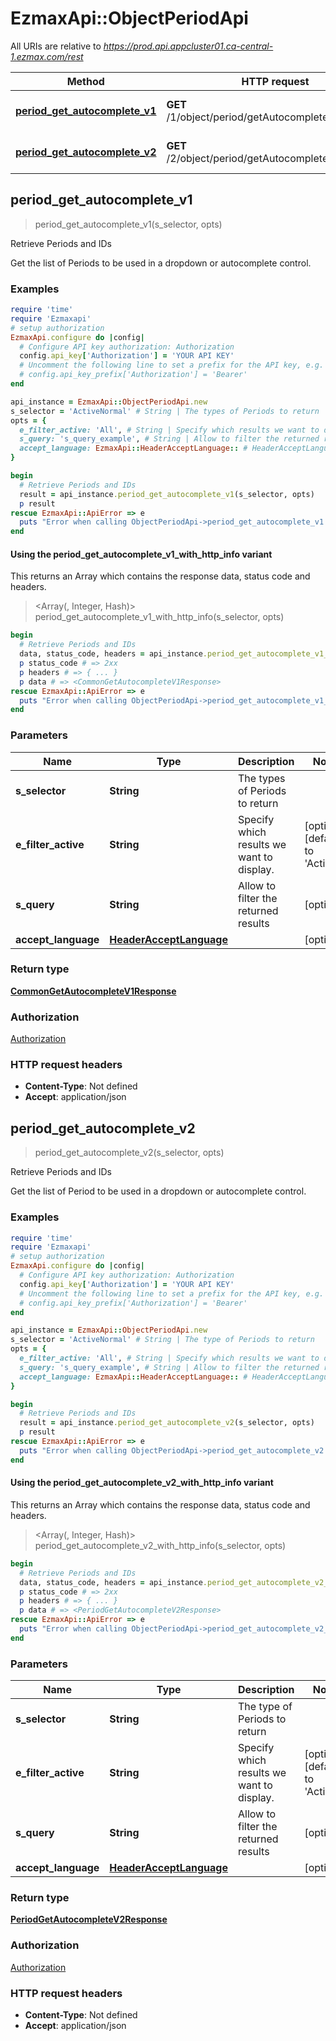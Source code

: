 # EzmaxApi::ObjectPeriodApi

All URIs are relative to *https://prod.api.appcluster01.ca-central-1.ezmax.com/rest*

| Method | HTTP request | Description |
| ------ | ------------ | ----------- |
| [**period_get_autocomplete_v1**](ObjectPeriodApi.md#period_get_autocomplete_v1) | **GET** /1/object/period/getAutocomplete/{sSelector} | Retrieve Periods and IDs |
| [**period_get_autocomplete_v2**](ObjectPeriodApi.md#period_get_autocomplete_v2) | **GET** /2/object/period/getAutocomplete/{sSelector} | Retrieve Periods and IDs |


## period_get_autocomplete_v1

> <CommonGetAutocompleteV1Response> period_get_autocomplete_v1(s_selector, opts)

Retrieve Periods and IDs

Get the list of Periods to be used in a dropdown or autocomplete control.

### Examples

```ruby
require 'time'
require 'Ezmaxapi'
# setup authorization
EzmaxApi.configure do |config|
  # Configure API key authorization: Authorization
  config.api_key['Authorization'] = 'YOUR API KEY'
  # Uncomment the following line to set a prefix for the API key, e.g. 'Bearer' (defaults to nil)
  # config.api_key_prefix['Authorization'] = 'Bearer'
end

api_instance = EzmaxApi::ObjectPeriodApi.new
s_selector = 'ActiveNormal' # String | The types of Periods to return
opts = {
  e_filter_active: 'All', # String | Specify which results we want to display.
  s_query: 's_query_example', # String | Allow to filter the returned results
  accept_language: EzmaxApi::HeaderAcceptLanguage:: # HeaderAcceptLanguage | 
}

begin
  # Retrieve Periods and IDs
  result = api_instance.period_get_autocomplete_v1(s_selector, opts)
  p result
rescue EzmaxApi::ApiError => e
  puts "Error when calling ObjectPeriodApi->period_get_autocomplete_v1: #{e}"
end
```

#### Using the period_get_autocomplete_v1_with_http_info variant

This returns an Array which contains the response data, status code and headers.

> <Array(<CommonGetAutocompleteV1Response>, Integer, Hash)> period_get_autocomplete_v1_with_http_info(s_selector, opts)

```ruby
begin
  # Retrieve Periods and IDs
  data, status_code, headers = api_instance.period_get_autocomplete_v1_with_http_info(s_selector, opts)
  p status_code # => 2xx
  p headers # => { ... }
  p data # => <CommonGetAutocompleteV1Response>
rescue EzmaxApi::ApiError => e
  puts "Error when calling ObjectPeriodApi->period_get_autocomplete_v1_with_http_info: #{e}"
end
```

### Parameters

| Name | Type | Description | Notes |
| ---- | ---- | ----------- | ----- |
| **s_selector** | **String** | The types of Periods to return |  |
| **e_filter_active** | **String** | Specify which results we want to display. | [optional][default to &#39;Active&#39;] |
| **s_query** | **String** | Allow to filter the returned results | [optional] |
| **accept_language** | [**HeaderAcceptLanguage**](.md) |  | [optional] |

### Return type

[**CommonGetAutocompleteV1Response**](CommonGetAutocompleteV1Response.md)

### Authorization

[Authorization](../README.md#Authorization)

### HTTP request headers

- **Content-Type**: Not defined
- **Accept**: application/json


## period_get_autocomplete_v2

> <PeriodGetAutocompleteV2Response> period_get_autocomplete_v2(s_selector, opts)

Retrieve Periods and IDs

Get the list of Period to be used in a dropdown or autocomplete control.

### Examples

```ruby
require 'time'
require 'Ezmaxapi'
# setup authorization
EzmaxApi.configure do |config|
  # Configure API key authorization: Authorization
  config.api_key['Authorization'] = 'YOUR API KEY'
  # Uncomment the following line to set a prefix for the API key, e.g. 'Bearer' (defaults to nil)
  # config.api_key_prefix['Authorization'] = 'Bearer'
end

api_instance = EzmaxApi::ObjectPeriodApi.new
s_selector = 'ActiveNormal' # String | The type of Periods to return
opts = {
  e_filter_active: 'All', # String | Specify which results we want to display.
  s_query: 's_query_example', # String | Allow to filter the returned results
  accept_language: EzmaxApi::HeaderAcceptLanguage:: # HeaderAcceptLanguage | 
}

begin
  # Retrieve Periods and IDs
  result = api_instance.period_get_autocomplete_v2(s_selector, opts)
  p result
rescue EzmaxApi::ApiError => e
  puts "Error when calling ObjectPeriodApi->period_get_autocomplete_v2: #{e}"
end
```

#### Using the period_get_autocomplete_v2_with_http_info variant

This returns an Array which contains the response data, status code and headers.

> <Array(<PeriodGetAutocompleteV2Response>, Integer, Hash)> period_get_autocomplete_v2_with_http_info(s_selector, opts)

```ruby
begin
  # Retrieve Periods and IDs
  data, status_code, headers = api_instance.period_get_autocomplete_v2_with_http_info(s_selector, opts)
  p status_code # => 2xx
  p headers # => { ... }
  p data # => <PeriodGetAutocompleteV2Response>
rescue EzmaxApi::ApiError => e
  puts "Error when calling ObjectPeriodApi->period_get_autocomplete_v2_with_http_info: #{e}"
end
```

### Parameters

| Name | Type | Description | Notes |
| ---- | ---- | ----------- | ----- |
| **s_selector** | **String** | The type of Periods to return |  |
| **e_filter_active** | **String** | Specify which results we want to display. | [optional][default to &#39;Active&#39;] |
| **s_query** | **String** | Allow to filter the returned results | [optional] |
| **accept_language** | [**HeaderAcceptLanguage**](.md) |  | [optional] |

### Return type

[**PeriodGetAutocompleteV2Response**](PeriodGetAutocompleteV2Response.md)

### Authorization

[Authorization](../README.md#Authorization)

### HTTP request headers

- **Content-Type**: Not defined
- **Accept**: application/json

